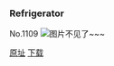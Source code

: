 ### Refrigerator
No.1109
![图片不见了~~~](https://imgs.xkcd.com/comics/refrigerator.png)

[原址](https://xkcd.com//1109) [下载](https://imgs.xkcd.com/comics/refrigerator.png)


